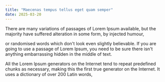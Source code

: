```yaml
---
title: "Maecenas tempus tellus eget quam semper"
date: 2025-03-20
---
```


There are many variations of passages of Lorem Ipsum available, but the majority have suffered alteration in some form, by injected humour,

or randomised words which don't look even slightly believable. If you are going to use a passage of Lorem Ipsum, you need to be sure there isn't anything embarrassing hidden in the middle of text.

All the Lorem Ipsum generators on the Internet tend to repeat predefined chunks as necessary, making this the first true generator on the Internet. It uses a dictionary of over 200 Latin words,
